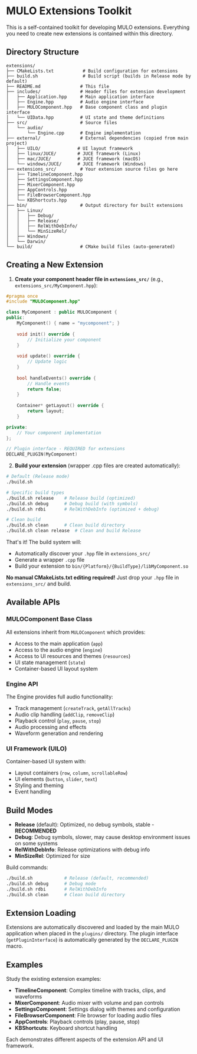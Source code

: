 # MULO Extensions Toolkit

This is a self-contained toolkit for developing MULO extensions. Everything you need to create new extensions is contained within this directory.

## Directory Structure

```
extensions/
├── CMakeLists.txt           # Build configuration for extensions
├── build.sh                 # Build script (builds in Release mode by default)
├── README.md               # This file
├── includes/               # Header files for extension development
│   ├── Application.hpp     # Main application interface
│   ├── Engine.hpp          # Audio engine interface
│   ├── MULOComponent.hpp   # Base component class and plugin interface
│   └── UIData.hpp          # UI state and theme definitions
├── src/                    # Source files
│   └── audio/
│       └── Engine.cpp      # Engine implementation
├── external/               # External dependencies (copied from main project)
│   ├── UILO/              # UI layout framework
│   ├── linux/JUCE/        # JUCE framework (Linux)
│   ├── mac/JUCE/          # JUCE framework (macOS)
│   └── windows/JUCE/      # JUCE framework (Windows)
├── extensions_src/         # Your extension source files go here
│   ├── TimelineComponent.hpp
│   ├── SettingsComponent.hpp
│   ├── MixerComponent.hpp
│   ├── AppControls.hpp
│   ├── FileBrowserComponent.hpp
│   └── KBShortcuts.hpp
├── bin/                    # Output directory for built extensions
│   ├── Linux/
│   │   ├── Debug/
│   │   ├── Release/
│   │   ├── RelWithDebInfo/
│   │   └── MinSizeRel/
│   ├── Windows/
│   └── Darwin/
└── build/                  # CMake build files (auto-generated)
```

## Creating a New Extension

1. **Create your component header file in `extensions_src/`** (e.g., `extensions_src/MyComponent.hpp`):
```cpp
#pragma once
#include "MULOComponent.hpp"

class MyComponent : public MULOComponent {
public:
    MyComponent() { name = "mycomponent"; }
    
    void init() override {
        // Initialize your component
    }
    
    void update() override {
        // Update logic
    }
    
    bool handleEvents() override {
        // Handle events
        return false;
    }
    
    Container* getLayout() override {
        return layout;
    }

private:
    // Your component implementation
};

// Plugin interface - REQUIRED for extensions
DECLARE_PLUGIN(MyComponent)
```

2. **Build your extension** (wrapper .cpp files are created automatically):
```bash
# Default (Release mode)
./build.sh

# Specific build types
./build.sh release    # Release build (optimized)
./build.sh debug      # Debug build (with symbols)
./build.sh rdbi       # RelWithDebInfo (optimized + debug)

# Clean build
./build.sh clean      # Clean build directory
./build.sh clean release  # Clean and build Release
```

That's it! The build system will:
- Automatically discover your `.hpp` file in `extensions_src/`
- Generate a wrapper `.cpp` file
- Build your extension to `bin/{Platform}/{BuildType}/libMyComponent.so`

**No manual CMakeLists.txt editing required!** Just drop your `.hpp` file in `extensions_src/` and build.

## Available APIs

### MULOComponent Base Class
All extensions inherit from `MULOComponent` which provides:
- Access to the main application (`app`)
- Access to the audio engine (`engine`) 
- Access to UI resources and themes (`resources`)
- UI state management (`state`)
- Container-based UI layout system

### Engine API
The Engine provides full audio functionality:
- Track management (`createTrack`, `getAllTracks`)
- Audio clip handling (`addClip`, `removeClip`)
- Playback control (`play`, `pause`, `stop`)
- Audio processing and effects
- Waveform generation and rendering

### UI Framework (UILO)
Container-based UI system with:
- Layout containers (`row`, `column`, `scrollableRow`)
- UI elements (`button`, `slider`, `text`)
- Styling and theming
- Event handling

## Build Modes

- **Release** (default): Optimized, no debug symbols, stable - **RECOMMENDED**
- **Debug**: Debug symbols, slower, may cause desktop environment issues on some systems
- **RelWithDebInfo**: Release optimizations with debug info
- **MinSizeRel**: Optimized for size

Build commands:
```bash
./build.sh            # Release (default, recommended)
./build.sh debug      # Debug mode
./build.sh rdbi       # RelWithDebInfo  
./build.sh clean      # Clean build directory
```

## Extension Loading

Extensions are automatically discovered and loaded by the main MULO application when placed in the `plugins/` directory. The plugin interface (`getPluginInterface`) is automatically generated by the `DECLARE_PLUGIN` macro.

## Examples

Study the existing extension examples:
- **TimelineComponent**: Complex timeline with tracks, clips, and waveforms
- **MixerComponent**: Audio mixer with volume and pan controls  
- **SettingsComponent**: Settings dialog with themes and configuration
- **FileBrowserComponent**: File browser for loading audio files
- **AppControls**: Playback controls (play, pause, stop)
- **KBShortcuts**: Keyboard shortcut handling

Each demonstrates different aspects of the extension API and UI framework.
